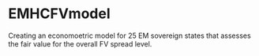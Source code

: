 # EMHCFVmodel
Creating an economoetric model for 25 EM sovereign states that assesses the fair value for the overall FV spread level.
